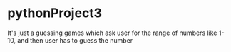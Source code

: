 # pythonProject3
It's just a guessing games which ask user for the range of numbers like 1-10, and then user has to guess the number 
